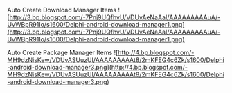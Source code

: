 Auto Create Download Manager Items
![http://3.bp.blogspot.com/-7Pnj9UQfhvU/VDUvAeNaAaI/AAAAAAAAAuA/-UvWBpR91Io/s1600/Delphi-android-download-manager1.png](http://3.bp.blogspot.com/-7Pnj9UQfhvU/VDUvAeNaAaI/AAAAAAAAAuA/-UvWBpR91Io/s1600/Delphi-android-download-manager1.png)

Auto Create Package Manager Items
![http://4.bp.blogspot.com/-MH9dzNisKew/VDUvASUuzUI/AAAAAAAAAt8/2mKFEG4c6Zk/s1600/Delphi-android-download-manager3.png](http://4.bp.blogspot.com/-MH9dzNisKew/VDUvASUuzUI/AAAAAAAAAt8/2mKFEG4c6Zk/s1600/Delphi-android-download-manager3.png)